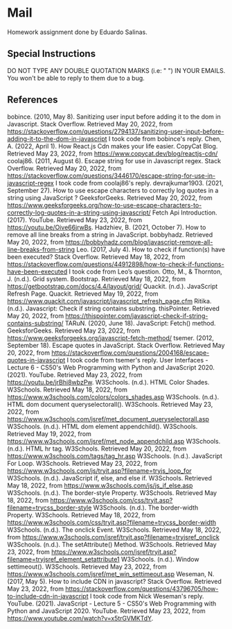 # Mail

Homework assignment done by Eduardo Salinas.

## Special Instructions

DO NOT TYPE ANY DOUBLE QUOTATION MARKS (i.e: " ") IN YOUR EMAILS. You won't be able to reply to them due to a bug.

## References

bobince. (2010, May 8). Sanitizing user input before adding it to the dom in Javascript. Stack Overflow. Retrieved May 20, 2022, from https://stackoverflow.com/questions/2794137/sanitizing-user-input-before-adding-it-to-the-dom-in-javascript I took code from bobince's reply.
Chen, A. (2022, April 1). How React.js Cdn makes your life easier. CopyCat Blog. Retrieved May 23, 2022, from https://www.copycat.dev/blog/reactjs-cdn/ 
coolaj86. (2011, August 6). Escape string for use in Javascript regex. Stack Overflow. Retrieved May 20, 2022, from https://stackoverflow.com/questions/3446170/escape-string-for-use-in-javascript-regex I took code from coolaj86's reply.
devrajkumar1903. (2021, September 27). How to use escape characters to correctly log quotes in a string using JavaScript ? GeeksforGeeks. Retrieved May 20, 2022, from https://www.geeksforgeeks.org/how-to-use-escape-characters-to-correctly-log-quotes-in-a-string-using-javascript/ 
Fetch Api Introduction. (2017). YouTube. Retrieved May 23, 2022, from https://youtu.be/Oive66jrwBs. 
Hadzhiev, B. (2021, October 7). How to remove all line breaks from a string in JavaScript. bobbyhadz. Retrieved May 20, 2022, from https://bobbyhadz.com/blog/javascript-remove-all-line-breaks-from-string 
Leo. (2017, July 4). How to check if function(s) have been executed? Stack Overflow. Retrieved May 18, 2022, from https://stackoverflow.com/questions/44912898/how-to-check-if-functions-have-been-executed I took code from Leo’s question.
Otto, M., &amp; Thornton, J. (n.d.). Grid system. Bootstrap. Retrieved May 18, 2022, from https://getbootstrap.com/docs/4.4/layout/grid/ 
Quackit. (n.d.). JavaScript Refresh Page. Quackit. Retrieved May 19, 2022, from https://www.quackit.com/javascript/javascript_refresh_page.cfm 
Ritika. (n.d.). Javascript: Check if string contains substring. thisPointer. Retrieved May 20, 2022, from https://thispointer.com/javascript-check-if-string-contains-substring/ 
TARuN. (2020, June 18). JavaScript: Fetch() method. GeeksforGeeks. Retrieved May 23, 2022, from https://www.geeksforgeeks.org/javascript-fetch-method/ 
tsemer. (2012, September 18). Escape quotes in JavaScript. Stack Overflow. Retrieved May 20, 2022, from https://stackoverflow.com/questions/2004168/escape-quotes-in-javascript I took code from tsemer's reply.
User Interfaces - Lecture 6 - CS50's Web Programming with Python and JavaScript 2020. (2021). YouTube. Retrieved May 23, 2022, from https://youtu.be/jrBhi8wbzPw. 
W3Schools. (n.d.). HTML Color Shades. W3Schools. Retrieved May 18, 2022, from https://www.w3schools.com/colors/colors_shades.asp 
W3Schools. (n.d.). HTML dom document queryselectorall(). W3Schools. Retrieved May 23, 2022, from https://www.w3schools.com/jsref/met_document_queryselectorall.asp 
W3Schools. (n.d.). HTML dom element appendchild(). W3Schools. Retrieved May 19, 2022, from https://www.w3schools.com/jsref/met_node_appendchild.asp 
W3Schools. (n.d.). HTML hr tag. W3Schools. Retrieved May 20, 2022, from https://www.w3schools.com/tags/tag_hr.asp 
W3Schools. (n.d.). JavaScript For Loop. W3Schools. Retrieved May 23, 2022, from https://www.w3schools.com/js/tryit.asp?filename=tryjs_loop_for 
W3Schools. (n.d.). JavaScript if, else, and else if. W3Schools. Retrieved May 18, 2022, from https://www.w3schools.com/js/js_if_else.asp 
W3Schools. (n.d.). The border-style Property. W3Schools. Retrieved May 18, 2022, from https://www.w3schools.com/css/tryit.asp?filename=trycss_border-style 
W3Schools. (n.d.). The border-width Property. W3Schools. Retrieved May 18, 2022, from https://www.w3schools.com/css/tryit.asp?filename=trycss_border-width 
W3Schools. (n.d.). The onclick Event. W3Schools. Retrieved May 18, 2022, from https://www.w3schools.com/jsref/tryit.asp?filename=tryjsref_onclick 
W3Schools. (n.d.). The setAttribute() Method. W3Schools. Retrieved May 23, 2022, from https://www.w3schools.com/jsref/tryit.asp?filename=tryjsref_element_setattribute1 
W3Schools. (n.d.). Window settimeout(). W3Schools. Retrieved May 23, 2022, from https://www.w3schools.com/jsref/met_win_settimeout.asp 
Weseman, N. (2017, May 5). How to include CDN in javascript? Stack Overflow. Retrieved May 23, 2022, from https://stackoverflow.com/questions/43796705/how-to-include-cdn-in-javascript I took code from Nick Weseman's reply.
YouTube. (2021). JavaScript - Lecture 5 - CS50's Web Programming with Python and JavaScript 2020. YouTube. Retrieved May 23, 2022, from https://www.youtube.com/watch?v=x5trGVMKTdY. 